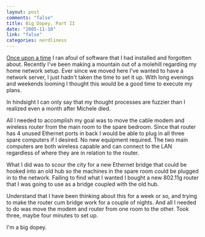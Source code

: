 ```yaml
--- 
layout: post
comments: "false"
title: Big Dopey, Part II
date: "2005-11-10"
link: "false"
categories: nerdliness
---
```

<a href="http://www.zanshin.net/blogs/000111.html" title="I am a Big Dopey">Once upon a time</a> I ran afoul of software that I had installed and forgotten about. Recently I've been making a mountain out of a molehill regarding my home network setup. Ever since we moved here I've wanted to have a network server, I just hadn't taken the time to set it up. With long evenings and weekends looming I thought this would be a good time to execute my plans.

In hindsight I can only say that my thought processes are fuzzier than I realized even a month after Michele died.

All I needed to accomplish my goal was to move the cable modem and wireless router from the main room to the spare bedroom. Since that router has 4 unused Ethernet ports in back I would be able to plug in all three spare computers if I desired. No new equipment required. The two main computers are both wireless capable and can connect to the LAN regardless of where they are in relation to the router.

What I did was to scour the city for a new Ethernet bridge that could be hooked into an old hub so the machines in the spare room could be plugged in to the network. Failing to find what I wanted I bought a new 802.11g router that I was going to use as a bridge coupled with the old hub.

Understand that I have been thinking about this for a week or so, and trying to make the router cum bridge work for a couple of nights. And all I needed to do was move the modem and router from one room to the other. Took three, maybe four minutes to set up.

I'm a big dopey.
